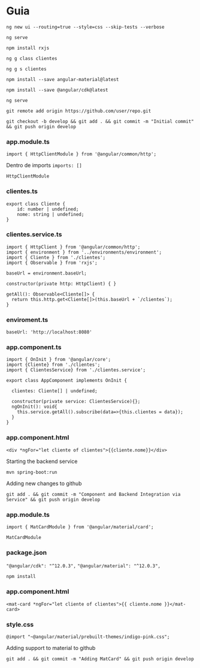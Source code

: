 # Guia 

`ng new ui --routing=true --style=css --skip-tests --verbose`

`ng serve`

`npm install rxjs`

`ng g class clientes`

`ng g s clientes`

`npm install --save angular-material@latest`

`npm install --save @angular/cdk@latest`

`ng serve`

`git remote add origin https://github.com/user/repo.git`

`git checkout -b develop && git add . && git commit -m "Initial commit" && git push origin develop`

### app.module.ts

`import { HttpClientModule } from '@angular/common/http';`

Dentro de imports `imports: []`

`HttpClientModule`


### clientes.ts

```
export class Cliente {
    id: number | undefined;
    nome: string | undefined;
}
```


### clientes.service.ts

```
import { HttpClient } from '@angular/common/http';
import { environment } from '../environments/environment';
import { Cliente } from './clientes';
import { Observable } from 'rxjs';
```

`baseUrl = environment.baseUrl;`

 `constructor(private http: HttpClient) { }`

```
getAll(): Observable<Cliente[]> {
  return this.http.get<Cliente[]>(this.baseUrl + `/clientes`);
}
```

### enviroment.ts

`baseUrl: 'http://localhost:8080'`

### app.component.ts

```
import { OnInit } from '@angular/core';
import {Cliente} from './clientes';
import { ClientesService} from './clientes.service';
```

```
export class AppComponent implements OnInit {

  clientes: Cliente[] | undefined;

  constructor(private service: ClientesService){};
  ngOnInit(): void{
    this.service.getAll().subscribe(data=>{this.clientes = data});
  }
}
```


### app.component.html

`<div *ngFor="let cliente of clientes">{{cliente.nome}}</div>`


Starting the backend service

`mvn spring-boot:run`

Adding new changes to github

`git add . && git commit -m "Component and Backend Integration via Service" && git push origin develop`


### app.module.ts

`import { MatCardModule } from '@angular/material/card';`

`MatCardModule`


### package.json

`"@angular/cdk": "^12.0.3",`
`"@angular/material": "^12.0.3",`

`npm install`

### app.component.html

`<mat-card *ngFor="let cliente of clientes">{{ cliente.nome }}</mat-card>`

### style.css

`@import "~@angular/material/prebuilt-themes/indigo-pink.css";`

Adding support to material to github

`git add . && git commit -m "Adding MatCard" && git push origin develop`
